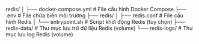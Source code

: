 redis/
│
├── docker-compose.yml          # File cấu hình Docker Compose
├── .env                        # File chứa biến môi trường
├── redis/
│   ├── redis.conf              # File cấu hình Redis
│   └── entrypoint.sh           # Script khởi động Redis (tùy chọn)
├── redis-data/                 # Thư mục lưu trữ dữ liệu Redis (volume)
└── redis-logs/                 # Thư mục lưu log Redis (volume)
